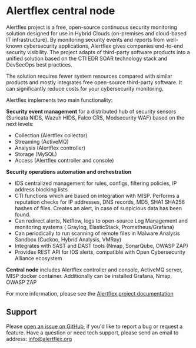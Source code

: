 # Alertflex central node

Alertflex project is a free, open-source continuous security monitoring solution designed for use in Hybrid Clouds (on-premises and cloud-based IT infrastructure). By monitoring security events and reports from well-known cybersecurity applications, Alertflex gives companies end-to-end security visibility. The project adapts of third-party software products into a unified solution based on the CTI EDR SOAR technology stack and DevSecOps best practices.

The solution requires fewer system resources compared with similar products and mostly integrates free open-source third-party software. It can significantly reduce costs for your cybersecurity monitoring.

Alertflex implements two main functionality:

**Security event management** for a distributed hub of security sensors (Suricata NIDS, Wazuh HIDS, Falco CRS, Modsecurity WAF) based on the next levels: 
* Collection (Alertflex collector)
* Streaming (ActiveMQ)
* Analysis  (Alertflex controller)
* Storage (MySQL)
* Access  (Alertflex controller and console)

**Security operations automation and orchestration**
* IDS centralized management for rules, configs, filtering policies, IP address blocking lists
* CTI functions which are based on integration with MISP. Performs a reputation checks for IP addresses, DNS records, MD5, SHA1 SHA256 hashes of files. Creates an alert, in case of suspicious data has been found.
* Can redirect alerts, Netflow, logs  to open-source Log Management and monitoring systems ( Graylog, ElasticStack, Prometheus/Grafana)
* Can periodically to run scanning of remote files in Malware Analysis Sandbox (Cuckoo, Hybrid Analysis, VMRay)
* Integrates with SAST and DAST tools (Nmap, SonarQube, OWASP ZAP)
* Provides REST API for IDS alerts, compatible with Open Cybersecurity Alliance ecosystem

**Central node** includes Alertflex controller and console, ActiveMQ server, MISP docker container. Additionally can be installed Grafana, Nmap, OWASP ZAP 

For more information, please see the [Alertflex project documentation](https://alertflex/doc/index.html)
	
## Support

Please [open an issue on GitHub](https://github.com/alertflex/cnode/issues), if you'd like to report a bug or request a feature. 
Have a question or need tech support, please send an email to address: info@alertflex.org
